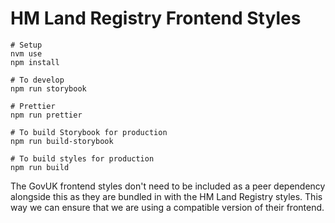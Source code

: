 # HM Land Registry Frontend Styles

```
# Setup
nvm use
npm install

# To develop
npm run storybook

# Prettier
npm run prettier

# To build Storybook for production
npm run build-storybook

# To build styles for production
npm run build
```

The GovUK frontend styles don't need to be included as a peer dependency alongside this as they are bundled in with the HM Land Registry styles. This way we can ensure that we are using a compatible version of their frontend.
